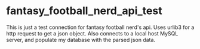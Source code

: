 # fantasy_football_nerd_api_test
This is just a test connection for fantasy football nerd's api.
Uses urlib3 for a http request to get a json object.
Also connects to a local host MySQL server, and populate my database with the
parsed json data.
